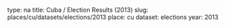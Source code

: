 type: na
title: Cuba / Election Results (2013)
slug: places/cu/datasets/elections/2013
place: cu
dataset: elections
year: 2013
